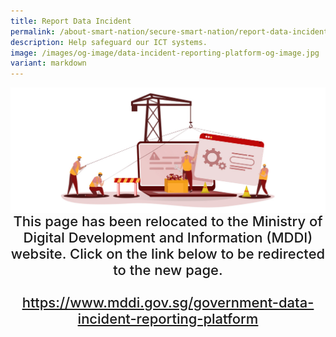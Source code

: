 ```yaml
---
title: Report Data Incident
permalink: /about-smart-nation/secure-smart-nation/report-data-incident/
description: Help safeguard our ICT systems.
image: /images/og-image/data-incident-reporting-platform-og-image.jpg
variant: markdown
---
```

<div style="width:100%;display:flex;justify-content:center;"><img src="/images/page-redirect.jpg"></div>
	
<div style="width:100%;text-align:center; font-size:22px; font-weight: 500;">This page has been relocated to the Ministry of Digital Development and Information (MDDI) website. Click on the link below to be redirected to the new page.<br><br><a href="https://www.mddi.gov.sg/government-data-incident-reporting-platform">https://www.mddi.gov.sg/government-data-incident-reporting-platform</a></div>